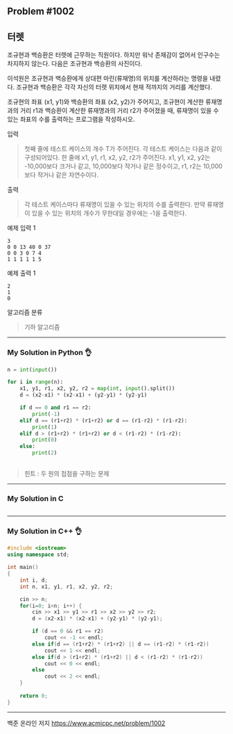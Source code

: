 ## Problem #1002
## 터렛

조규현과 백승환은 터렛에 근무하는 직원이다. 하지만 워낙 존재감이 없어서 인구수는 차지하지 않는다. 
다음은 조규현과 백승환의 사진이다.

이석원은 조규현과 백승환에게 상대편 마린(류재명)의 위치를 계산하라는 명령을 내렸다. 
조규현과 백승환은 각각 자신의 터렛 위치에서 현재 적까지의 거리를 계산했다.

조규현의 좌표 (x1, y1)와 백승환의 좌표 (x2, y2)가 주어지고, 
조규현이 계산한 류재명과의 거리 r1과 백승환이 계산한 류재명과의 거리 r2가 주어졌을 때, 
류재명이 있을 수 있는 좌표의 수를 출력하는 프로그램을 작성하시오.

입력
> 첫째 줄에 테스트 케이스의 개수 T가 주어진다. 각 테스트 케이스는 다음과 같이 구성되어있다.
> 한 줄에 x1, y1, r1, x2, y2, r2가 주어진다. x1, y1, x2, y2는 -10,000보다 크거나 같고, 
> 10,000보다 작거나 같은 정수이고, r1, r2는 10,000보다 작거나 같은 자연수이다.

출력
> 각 테스트 케이스마다 류재명이 있을 수 있는 위치의 수를 출력한다. 
> 만약 류재명이 있을 수 있는 위치의 개수가 무한대일 경우에는 -1을 출력한다.

예제 입력 1
```
3
0 0 13 40 0 37
0 0 3 0 7 4
1 1 1 1 1 5
```

예제 출력 1
```
2
1
0
```

알고리즘 분류
> 기하 알고리즘

***
### My Solution in Python :ok_hand:
```python
n = int(input())

for i in range(n):
    x1, y1, r1, x2, y2, r2 = map(int, input().split())
    d = (x2-x1) * (x2-x1) + (y2-y1) * (y2-y1)

    if d == 0 and r1 == r2:
        print(-1)
    elif d == (r1+r2) * (r1+r2) or d == (r1-r2) * (r1-r2):
        print(1)
    elif d > (r1+r2) * (r1+r2) or d < (r1-r2) * (r1-r2):
        print(0)
    else:
        print(2)
        
```

> 힌트 : 두 원의 접점을 구하는 문제

***
### My Solution in C
```c
```
***
### My Solution in C++ :ok_hand:
```c++
#include <iostream>
using namespace std;

int main()
{
    int i, d;
    int n, x1, y1, r1, x2, y2, r2;

    cin >> n;
    for(i=0; i<n; i++) {
        cin >> x1 >> y1 >> r1 >> x2 >> y2 >> r2;
        d = (x2-x1) * (x2-x1) + (y2-y1) * (y2-y1);

        if (d == 0 && r1 == r2)
            cout << -1 << endl;
        else if(d == (r1+r2) * (r1+r2) || d == (r1-r2) * (r1-r2))
            cout << 1 << endl;
        else if(d > (r1+r2) * (r1+r2) || d < (r1-r2) * (r1-r2))
            cout << 0 << endl;
        else
            cout << 2 << endl;
    }
    
    return 0;
}
```
***
백준 온라인 저지 https://www.acmicpc.net/problem/1002

